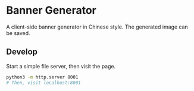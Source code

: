 # Banner Generator

A client-side banner generator in Chinese style. The generated image can be saved.

## Develop

Start a simple file server, then visit the page.

```bash
python3 -m http.server 8001
# Then, visit localhost:8001
```
